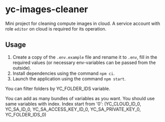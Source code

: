 # yc-images-cleaner

Mini project for cleaning compute images in cloud. A service account with role `editor` on cloud is required for its operation.

## Usage

1. Create a copy of the `.env.example` file and rename it to `.env`, fill in the required values (or necessary env-variables can be passed from the outside).
2. Install dependencies using the command `npm ci`.
3. Launch the application using the command `npm start`.

You can filter folders by YC_FOLDER_IDS variable.

You can add as many bundles of variables as you want. You should use same variables with index. Index start from '0': (YC_CLOUD_ID_0, YC_SA_ID_0, YC_SA_ACCESS_KEY_ID_0, YC_SA_PRIVATE_KEY_0, YC_FOLDER_IDS_0)
